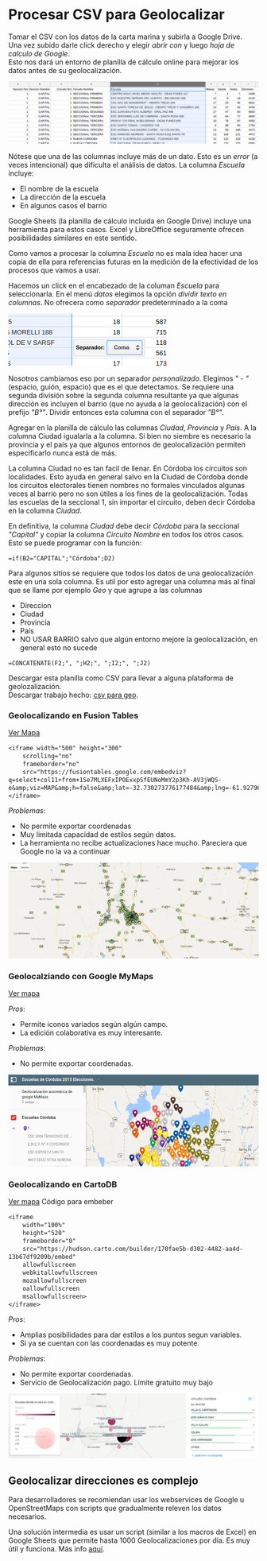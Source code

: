 # Procesar CSV para Geolocalizar

Tomar el CSV con los datos de la carta marina y subirla a Google Drive.  
Una vez subido darle click derecho y elegir _abrir con_ y luego _hoja de calculo de Google_.  
Esto nos dará un entorno de planilla de cálculo online para mejorar los datos antes de su geolocalización.  

![csv en drive](../img/csv-en-gdrive.png)

Nótese que una de las columnas incluye más de un dato. Esto es un _error_ (a veces intencional) que dificulta el análisis de datos. La columna _Escuela_ incluye:
 - El nombre de la escuela
 - La dirección de la escuela
 - En algunos casos el barrio


Google Sheets (la planilla de cálculo incluida en Google Drive) incluye una herramienta para estos casos. Excel y LibreOffice seguramente ofrecen posibilidades similares en este sentido.  

Como vamos a procesar la columna _Escuela_ no es mala idea hacer una copia de ella para referencias futuras en la medición de la efectividad de los procesos que vamos a usar.  

Hacemos un click en el encabezado de la columan _Escuela_ para seleccionarla. En el menú _datos_ elegimos la opción _dividir texto en columnas_. No ofrecera como _separador_ predeterminado a la coma

![dividir](../img/dividir-texto-en-col.png)

Nosotros cambiamos eso por un separador _personalizado_. Elegimos _" - "_ (espacio, guión, espacio) que es el que detectamos. Se requiere una segunda división sobre la segunda columna resultante ya que algunas dirección es incluyen el barrio (que no ayuda a la geolocalización) con el prefijo _"B°"_. Dividir entonces esta columna con el separador _"B°"_.  

Agregar en la planilla de cálculo las columnas _Ciudad_, _Provincia_ y _Pais_. A la columna Ciudad igualarla a la columna. Si bien no siembre es necesario la provincia y el país ya que algunos entornos de geolocalización permiten especificarlo nunca está de más.   

La columna Ciudad no es tan facil de llenar. En Córdoba los circuitos son localidades. Esto ayuda en general salvo en la Ciudad de Córdoba donde los circuitos electorales tienen nombres no formales vinculados algunas veces al barrio pero no son útiles a los fines de la geolocalización. Todas las escuelas de la seccional 1, sin importar el circuito, deben decir Córdoba en la columna _Ciudad_.  

En definitiva, la columna _Ciudad_ debe decir _Córdoba_ para la seccional _"Capital"_ y copiar la columna _Circuito Nombre_ en todos los otros casos. Esto se puede programar con la función: 

```
=if(B2="CAPITAL";"Córdoba";D2)
```

Para algunos sitios se requiere que todos los datos de una geolocalización este en una sola columna. Es util por esto agregar una columna más al final que se llame por ejemplo _Geo_ y que agrupe a las columnas
 - Direccion
 - Ciudad
 - Provincia
 - País
 - NO USAR BARRIO salvo que algún entorno mejore la geolocalización, en general esto no sucede

```
=CONCATENATE(F2;", ";H2;", ";I2;", ";J2)
```

Descargar esta planilla como CSV para llevar a alguna plataforma de geolozalización.  
Descargar trabajo hecho: [csv para geo](../recursos/escuelas-elecciones-2015-cordoba-FINAL-PARA-GEO.csv).  

### Geolocalizando en Fusion Tables

[Ver Mapa](https://fusiontables.google.com/embedviz?q=select+col11+from+1Se7MLXEFxIPOExxpSfEUNoMmY2p3Kh-AV3jWQS-e&viz=MAP&h=false&lat=-32.730273776177484&lng=-61.927968202880834&t=1&z=6&l=col11&y=3&tmplt=5&hml=GEOCODABLE)

```
<iframe width="500" height="300" 
    scrolling="no" 
    frameborder="no" 
    src="https://fusiontables.google.com/embedviz?q=select+col11+from+1Se7MLXEFxIPOExxpSfEUNoMmY2p3Kh-AV3jWQS-e&amp;viz=MAP&amp;h=false&amp;lat=-32.730273776177484&amp;lng=-61.927968202880834&amp;t=1&amp;z=6&amp;l=col11&amp;y=3&amp;tmplt=5&amp;hml=GEOCODABLE">
</iframe>
```

*Problemas*: 
 - No permite exportar coordenadas
 - Muy limitada capacidad de estilos según datos.
 - La herramienta no recibe actualizaciones hace mucho. Pareciera que Google no la va a continuar

![mapa-fusion](../img/mapa-fusion-tables.png)

### Geolocalziando con Google MyMaps

[Ver mapa](https://www.google.com/maps/d/view?mid=1zKL3m91IkHFJBXvDcE1kaVQJvfo&ll=-31.861778787428463%2C-63.61520641928098&z=7)

*Pros*: 
 - Permite iconos variados según algún campo.
 - La edición colaborativa es muy interesante.

*Problemas*: 
 - No permite exportar coordenadas.

![mymaps](../img/mapa-google-mymaps.png)

### Geolocalizando en CartoDB

[Ver mapa](https://hudson.carto.com/builder/170fae5b-d302-4482-aa4d-13b67df9209b/embed)
Código para embeber
```
<iframe 
    width="100%" 
    height="520" 
    frameborder="0" 
    src="https://hudson.carto.com/builder/170fae5b-d302-4482-aa4d-13b67df9209b/embed" 
    allowfullscreen 
    webkitallowfullscreen 
    mozallowfullscreen 
    oallowfullscreen 
    msallowfullscreen>
</iframe>
```
*Pros*:
 - Amplias posibilidades para dar estilos a los puntos segun variables.
 - Si ya se cuentan con las coordenadas es muy potente.

*Problemas*: 
 - No permite exportar coordenadas.
 - Servicio de Geolocalización pago. Límite gratuito muy bajo


![mymaps](../img/mapa-carto.png)

## Geolocalizar direcciones es complejo

Para desarrolladores se recomiendan usar los webservices de Google u OpenStreetMaps con scripts que gradualmente releven los datos necesarios.  

Una solución intermedia es usar un script (similar a los macros de Excel) en Google Sheets que permite hasta 1000 Geolocalizaciones por día. Es muy útil y funciona. Más info [aquí](https://www.datavizforall.org/transform/geocode/).  

